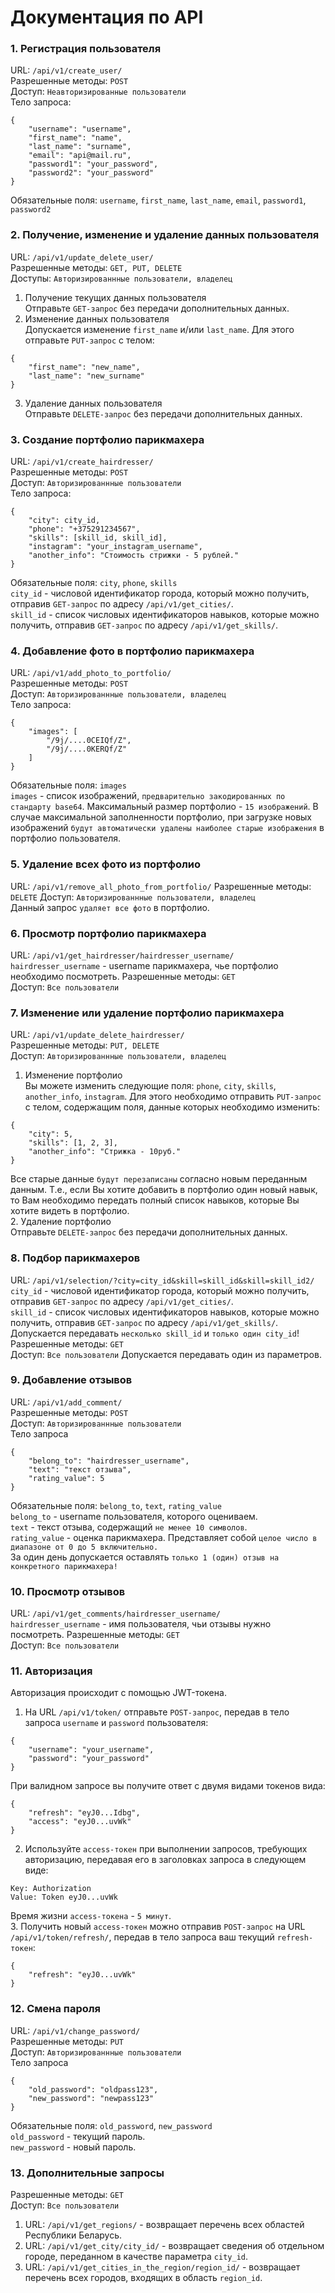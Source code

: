 # Документация по API

### 1. Регистрация пользователя
URL: ```/api/v1/create_user/```  
Разрешенные методы: ```POST```  
Доступ: ```Неавторизированные пользователи```  
Тело запроса:
```
{
    "username": "username",
    "first_name": "name",
    "last_name": "surname",
    "email": "api@mail.ru",
    "password1": "your_password",
    "password2": "your_password"
}  
```
Обязательные поля: ```username```, ```first_name```, ```last_name```, ```email```, ```password1```, ```password2```

### 2. Получение, изменение и удаление данных пользователя
URL: ```/api/v1/update_delete_user/```     
Разрешенные методы: ```GET, PUT, DELETE```  
Доступы: ```Авторизированнные пользователи, владелец``` 
1. Получение текущих данных пользователя  
Отправьте ```GET-запрос``` без передачи дополнительных данных.
2. Изменение данных пользователя  
Допускается изменение ```first_name``` и/или ```last_name```. Для этого отправьте ```PUT-запрос``` с телом:
```
{
    "first_name": "new_name",
    "last_name": "new_surname"
}
```
3. Удаление данных пользователя  
Отправьте ```DELETE-запрос``` без передачи дополнительных данных.

### 3. Создание портфолио парикмахера
URL: ```/api/v1/create_hairdresser/```  
Разрешенные методы: ```POST```  
Доступ: ```Авторизированнные пользователи```  
Тело запроса:
```
{
    "city": city_id,
    "phone": "+375291234567",
    "skills": [skill_id, skill_id],
    "instagram": "your_instagram_username",
    "another_info": "Стоимость стрижки - 5 рублей."
}
```
Обязательные поля: ```city```, ```phone```, ```skills```  
```city_id``` - числовой идентификатор города, который можно получить, отправив ```GET-запрос``` по адресу ```/api/v1/get_cities/```.  
```skill_id``` - список числовых идентификаторов навыков, которые можно получить, отправив ```GET-запрос``` по адресу ```/api/v1/get_skills/```.

### 4. Добавление фото в портфолио парикмахера
URL: ```/api/v1/add_photo_to_portfolio/```   
Разрешенные методы: ```POST```  
Доступ: ```Авторизированнные пользователи, владелец```  
Тело запроса:
```
{
    "images": [
        "/9j/....0CEIQf/Z", 
        "/9j/....0KERQf/Z"
    ]
}
```
Обязательные поля: ```images```  
```images``` - список изображений, ```предварительно закодированных по стандарту base64```. Максимальный размер портфолио - ```15 изображений```. В случае максимальной заполненности портфолио, при загрузке новых изображений ```будут автоматически удалены наиболее старые изображения``` в портфолио пользователя.
### 5. Удаление всех фото из портфолио
URL: ```/api/v1/remove_all_photo_from_portfolio/```
Разрешенные методы: ```DELETE``` 
Доступ: ```Авторизированнные пользователи, владелец```  
Данный запрос ```удаляет все фото``` в портфолио.
### 6. Просмотр портфолио парикмахера
URL: ```/api/v1/get_hairdresser/hairdresser_username/```   
```hairdresser_username``` - username парикмахера, чье портфолио необходимо посмотреть.
Разрешенные методы: ```GET```  
Доступ: ```Все пользователи```
### 7. Изменение или удаление портфолио парикмахера
URL: ```/api/v1/update_delete_hairdresser/```   
Разрешенные методы: ```PUT, DELETE```   
Доступ: ```Авторизированнные пользователи, владелец```  
1. Изменение портфолио  
Вы можете изменить следующие поля: ```phone```, ```city```, ```skills```, ```another_info```, ```instagram```. Для этого необходимо отправить ```PUT-запрос``` с телом, содержащим поля, данные которых необходимо изменить:  
```
{
    "city": 5,
    "skills": [1, 2, 3],
    "another_info": "Стрижка - 10руб."
}
```
Все старые данные ```будут перезаписаны``` согласно новым переданным данным. Т.е., если Вы хотите добавить в портфолио один новый навык, то Вам необходимо передать полный список навыков, которые Вы хотите видеть в портфолио.  
2. Удаление портфолио  
Отправьте ```DELETE-запрос``` без передачи дополнительных данных.
### 8. Подбор парикмахеров
URL: ```/api/v1/selection/?city=city_id&skill=skill_id&skill=skill_id2/```   
```city_id``` - числовой идентификатор города, который можно получить, отправив ```GET-запрос``` по адресу ```/api/v1/get_cities/```.  
```skill_id``` - список числовых идентификаторов навыков, которые можно получить, отправив ```GET-запрос``` по адресу ```/api/v1/get_skills/```.  
Допускается передавать ```несколько skill_id``` и ```только один city_id```!  
Разрешенные методы: ```GET```  
Доступ: ```Все пользователи``` 
Допускается передавать один из параметров.
### 9. Добавление отзывов
URL: ```/api/v1/add_comment/```   
Разрешенные методы: ```POST```  
Доступ: ```Авторизированнные пользователи```  
Тело запроса
```
{
    "belong_to": "hairdresser_username",
    "text": "текст отзыва",
    "rating_value": 5
}
```
Обязательные поля: ```belong_to```, ```text```, ```rating_value```  
```belong_to``` - username пользователя, которого оцениваем.  
```text``` - текст отзыва, содержащий ```не менее 10 символов```.  
```rating_value``` - оценка парикмахера. Представляет собой ```целое число в диапазоне от 0 до 5 включительно.```  
За один день допускается оставлять ```только 1 (один) отзыв на конкретного парикмахера!```
### 10. Просмотр отзывов
URL: ```/api/v1/get_comments/hairdresser_username/```  
```hairdresser_username``` - имя пользователя, чьи отзывы нужно посмотреть.
Разрешенные методы: ```GET```  
Доступ: ```Все пользователи```
### 11. Авторизация
Авторизация происходит с помощью JWT-токена.
1. На URL ```/api/v1/token/``` отправьте ```POST-запрос```, передав в тело запроса ```username``` и ```password``` пользователя:
```
{
    "username": "your_username",
    "password": "your_password"
}
```
При валидном запросе вы получите ответ с двумя видами токенов вида:
```
{
    "refresh": "eyJ0...Idbg",
    "access": "eyJ0...uvWk"
}
```
2. Используйте ```access-токен``` при выполнении запросов, требующих авторизацию, передавая его в заголовках запроса в следующем виде:
```
Key: Authorization
Value: Token eyJ0...uvWk
```
Время жизни ```access-токена``` - ```5 минут```.  
3. Получить новый ```access-токен``` можно отправив ```POST-запрос``` на URL ```/api/v1/token/refresh/```, передав в тело запроса ваш текущий ```refresh-токен```:
```
{
    "refresh": "eyJ0...uvWk"
}
```
### 12. Смена пароля
URL: ```/api/v1/change_password/```    
Разрешенные методы: ```PUT```    
Доступ: ```Авторизированнные пользователи```  
Тело запроса
```
{
    "old_password": "oldpass123",
    "new_password": "newpass123"
}
```
Обязательные поля: ```old_password```, ```new_password```  
```old_password``` - текущий пароль.  
```new_password``` - новый пароль. 
### 13. Дополнительные запросы
Разрешенные методы: ```GET```  
Доступ: ```Все пользователи```  
1. URL: ```/api/v1/get_regions/``` - возвращает перечень всех областей Республики Беларусь.  
2. URL: ```/api/v1/get_city/city_id/``` - возвращает сведения об отдельном городе, переданном в качестве параметра ```city_id```.
3. URL: ```/api/v1/get_cities_in_the_region/region_id/``` - возвращает перечень всех городов, входящих в область ```region_id```.